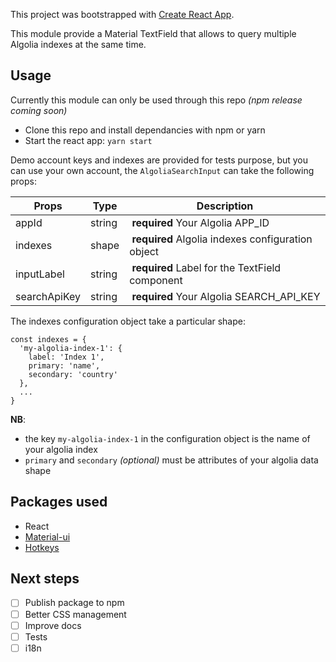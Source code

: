 This project was bootstrapped with [Create React App](https://github.com/facebookincubator/create-react-app).

This module provide a Material TextField that allows to query multiple Algolia indexes at the same time.

## Usage
Currently this module can only be used through this repo *(npm release coming soon)*

- Clone this repo and install dependancies with npm or yarn
- Start the react app: `yarn start`

Demo account keys and indexes are provided for tests purpose, but you can use your own account, the `AlgoliaSearchInput` can take the following props:

 | Props |  Type | Description |
| -------------- | ------ | --------------- |
| appId | string | **required** Your Algolia APP_ID |
| indexes | shape | **required** Algolia indexes configuration object  |
| inputLabel | string | **required** Label for the TextField component |
| searchApiKey | string | **required** Your Algolia SEARCH_API_KEY |

The indexes configuration object take a particular shape:
  ```
  const indexes = {
    'my-algolia-index-1': {
      label: 'Index 1',
      primary: 'name',
      secondary: 'country'
    },
    ...
  }
  ```
  **NB**:
   - the key `my-algolia-index-1` in the configuration object is the name of your algolia index
   - `primary` and `secondary` *(optional)* must be attributes of your algolia data shape
  
## Packages used
- React
- [Material-ui](https://github.com/mui-org/material-ui)
- [Hotkeys](https://github.com/jaywcjlove/hotkeys)  
 
 ## Next steps
- [ ] Publish package to npm
- [ ] Better CSS management
- [ ] Improve docs
- [ ] Tests
- [ ] i18n 
